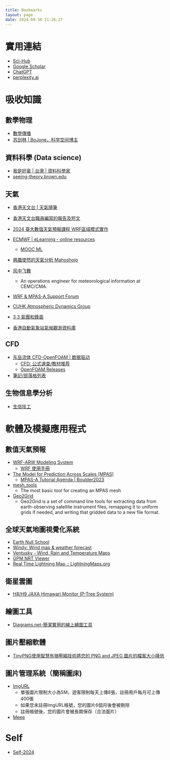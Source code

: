 ```yaml
---
title: Bookmarks
layout: page
date: 2024-09-30 21:26:27
---
```


<div class="markdown-body">

# 實用連結

- [Sci-Hub](https://sci-hub.se/)
- [Google Scholar](https://scholar.google.com/)
- [ChatGPT](https://chatgpt.com/)
- [perplexity.ai](https://www.perplexity.ai/?login-source=oneTapHome)

# 吸收知識

## 數學物理

- [數學傳播](https://web.math.sinica.edu.tw/mathmedia/)
- [苏剑林 | BoJone，科学空间博主](https://spaces.ac.cn/)

## 資料科學 (Data science)

- [我是好豪 | 台灣 | 資料科學家](https://haosquare.com/category/data-science/)
- [seeing-theory.brown.edu](https://seeing-theory.brown.edu/)

## 天氣

- [香港天文台 | 天氣隨筆](https://www.hko.gov.hk/tc/forecaster_blog/index.htm)
- [香港天文台職員編寫的報告及短文](https://www.hko.gov.hk/tc/publica/pubpaper.htm)
- [2024 臺大數值天氣預報課程 WRF區域模式實作](https://rain.as.ntu.edu.tw/course_wrf.html)
- [ECMWF | eLearning - online resources](https://learning.ecmwf.int/)
  - [MOOC ML](https://learning.ecmwf.int/course/index.php?categoryid=1)
- [興趣使然的天氣分析 Mahoshojo](https://www.pixnet.net/pcard/Mahoshojo?utm_source=PIXNET&utm_medium=post_card&utm_term&utm_content=359914739)
- [风中飞舞](https://blog.perillaroc.wang/)
  - An operations engineer for meteorological information at CEMC/CMA.
- [WRF & MPAS-A Support Forum](https://forum.mmm.ucar.edu/)
- [CUHK Atmospheric Dynamics Group](https://atmosphericdynamicsgroup.github.io/)

- [3‧3 氣團和鋒面](https://www.openclass.chc.edu.tw/storage/53/112/%E8%AA%B2%E7%A8%8B%E8%B3%87%E6%96%99.pdf/4C3VihbySO8GtN9cW21cTbki5D2cQnaVqPRQgaM6.pdf#page=0.00)
- [香港自動氣象站氣候觀測資料庫](https://i-lens.hk/hkweather/)

## CFD

- [东岳流体 CFD-OpenFOAM | 数据驱动](http://www.dyfluid.com/)
  - [CFD: 公式速查/教材推荐](http://www.dyfluid.com/tensors.html)
  - [OpenFOAM Releases](https://openfoam.org/download/history/)
-  [筆記/部落格列表](https://waipangsze.github.io/2024/12/04/openfoam-notes/)

## 生物信息學分析

- [生信技工](https://yanzhongsino.github.io/about/)

# 軟體及模擬應用程式

## 數值天氣預報

- [WRF-ARW Modeling System](https://github.com/wrf-model/WRF)
  - [WRF 使用手冊](https://www2.mmm.ucar.edu/wrf/users/wrf_users_guide/build/html/overview.html)
- [The Model for Prediction Across Scales (MPAS)](https://mpas-dev.github.io/)
  - [MPAS-A Tutorial Agenda | Boulder2023](https://www2.mmm.ucar.edu/projects/mpas/tutorial/Boulder2023/agenda.html)
- [mesh_tools](https://mpas-dev.github.io/MPAS-Tools/stable/mesh_creation.html)
  - The most basic tool for creating an MPAS mesh
- [Geo2Grid](https://www.ssec.wisc.edu/software/geo2grid/)
  - Geo2Grid is a set of command line tools for extracting data from earth-observing satellite instrument files, remapping it to uniform grids if needed, and writing that gridded data to a new file format.

## 全球天氣地圖視覺化系統

- [Earth Null School](https://earth.nullschool.net/)
- [Windy: Wind map & weather forecast](https://www.windy.com/?21.997,79.001,5)
- [Ventusky - Wind, Rain and Temperature Maps](https://www.ventusky.com/?p=48;-107;2&l=temperature-2m&t=20240813/1800&m=gfs)
- [GPM NRT Viewer](https://storm.pps.eosdis.nasa.gov/storm/cesium/GPMNRTView.html)
- [Real Time Lightning Map :: LightningMaps.org](https://www.lightningmaps.org/#m=oss;t=3;s=0;o=0;b=;ts=0;y=22.6165;x=114.2315;z=9;d=2;dl=2;dc=0;)

## 衛星雲圖

- [H8/H9 JAXA Himawari Monitor (P-Tree System)](https://www.eorc.jaxa.jp/ptree/index.html)

## 繪圖工具

- [Diagrams.net-簡潔實用的線上繪圖工具](https://app.diagrams.net/)

## 圖片壓縮軟體

- [TinyPNG使用智慧有損壓縮技術將您的 PNG and JPEG 圖片的檔案大小降低](https://tinypng.com/cn/)

## 圖片管理系統（簡稱圖床)

- [ImgURL](https://imgur.com/)
  - 單張圖片限制大小為5M，遊客限制每天上傳8張，註冊用戶每月可上傳400張
  - 如果您未註冊ImgURL帳號，您的圖片6個月後會被刪除
  - 註冊帳號後，您的圖片會被長期保存（合法圖片）
- [Meee](https://meee.com.tw/)

# Self

- [Self-2024](https://waipangsze.github.io/2024/12/16/Interview-Department-of-Health-Physicist/)

</div>